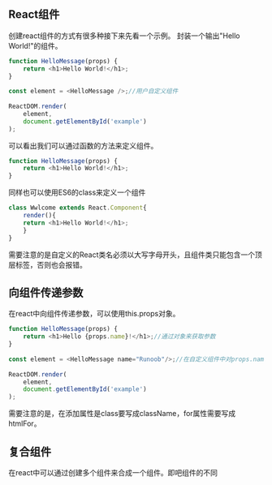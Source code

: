 ## React组件
创建react组件的方式有很多种接下来先看一个示例。
封装一个输出"Hello World!"的组件。
```js
function HelloMessage(props) {
    return <h1>Hello World!</h1>;
}
 
const element = <HelloMessage />;//用户自定义组件
 
ReactDOM.render(
    element,
    document.getElementById('example')
);
```
可以看出我们可以通过函数的方法来定义组件。
```js
function HelloMessage(props) {
    return <h1>Hello World!</h1>;
}
```
同样也可以使用ES6的class来定义一个组件
```js
class Wwlcome extends React.Component{
    render(){
	return <h1>Hello World!</h1>;
    }
}
```
需要注意的是自定义的React类名必须以大写字母开头，且组件类只能包含一个顶层标签，否则也会报错。
## 向组件传递参数
在react中向组件传递参数，可以使用this.props对象。
```js
function HelloMessage(props) {
    return <h1>Hello {props.name}!</h1>;//通过对象来获取参数
}
 
const element = <HelloMessage name="Runoob"/>;//在自定义组件中对props.name进行赋值。
 
ReactDOM.render(
    element,
    document.getElementById('example')
);
```
需要注意的是，在添加属性是class要写成className，for属性需要写成htmlFor。
## 复合组件
在react中可以通过创建多个组件来合成一个组件。即吧组件的不同
